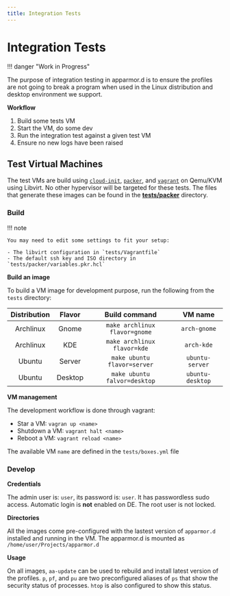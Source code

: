 ```yaml
---
title: Integration Tests
---
```


# Integration Tests

!!! danger "Work in Progress"

The purpose of integration testing in apparmor.d is to ensure the profiles are not going to break a program when used in the Linux distribution and desktop environment we support.

**Workflow**

1. Build some tests VM
2. Start the VM, do some dev
3. Run the integration test against a given test VM
4. Ensure no new logs have been raised


## Test Virtual Machines

The test VMs are build using [`cloud-init`][cloud-init], [`packer`][packer], and [`vagrant`][vagrant] on Qemu/KVM using Libvirt. No other hypervisor will be targeted for these tests. The files that generate these images can be found in the **[tests/packer](https://github.com/roddhjav/apparmor.d/tree/main/tests/packer)** directory.

[cloud-init]: https://cloud-init.io/
[packer]: https://www.packer.io/
[vagrant]: https://www.vagrantup.com/


### Build

!!! note

    You may need to edit some settings to fit your setup:
     
    - The libvirt configuration in `tests/Vagrantfile` 
    - The default ssh key and ISO directory in `tests/packer/variables.pkr.hcl`

**Build an image**

To build a VM image for development purpose, run the following from the `tests` directory:

| Distribution | Flavor | Build command | VM name |
|:------------:|:------:|:-------------:|:-------:|
| Archlinux | Gnome | `make archlinux flavor=gnome` | `arch-gnome` |
| Archlinux | KDE | `make archlinux flavor=kde` | `arch-kde` |
| Ubuntu | Server | `make ubuntu flavor=server` | `ubuntu-server` |
| Ubuntu | Desktop | `make ubuntu falvor=desktop` | `ubuntu-desktop` |

**VM management**

The development workflow is done through vagrant:

* Star a VM: `vagran up <name>`
* Shutdown a VM: `vagrant halt <name>`
* Reboot a VM: `vagrant reload <name>`

The available VM `name` are defined in the `tests/boxes.yml` file


### Develop

**Credentials**

The admin user is: `user`, its password is: `user`. It has passwordless sudo access. Automatic login is **not** enabled on DE. The root user is not locked.

**Directories**

All the images come pre-configured with the lastest version of `apparmor.d` installed and running in the VM. The apparmor.d is mounted as `/home/user/Projects/apparmor.d`

**Usage**

On all images, `aa-update` can be used to rebuild and install latest version of the profiles. `p`, `pf`, and `pu` are two preconfigured aliases of `ps` that show the security status of processes. `htop` is also configured to show this status.
